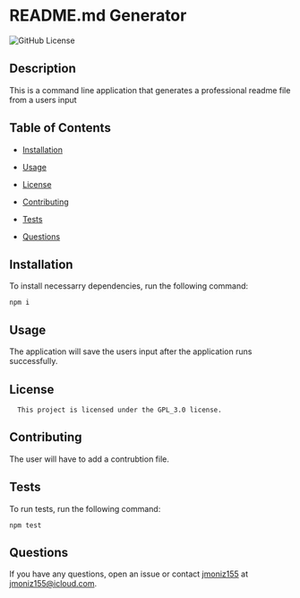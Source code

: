 
  # README.md Generator
  ![GitHub License](https://img.shields.io/badge/license-GPL_3.0-blue.svg)
  
  ## Description
  
  This is a command line application that generates a professional readme file from a users input
  
  ## Table of Contents
  
  * [Installation](#installation)
  
  * [Usage](#usage)
  
  * [License](#license)
  
  * [Contributing](#contributing)
  
  * [Tests](#tests)
  
  * [Questions](#questions)
  
  ## Installation
  
  To install necessarry dependencies, run the following command:
  ```
  npm i
  ```
      
  ## Usage
  
  The application will save the users input after the application runs successfully.
  
  ## License
         
      This project is licensed under the GPL_3.0 license.
  
  ## Contributing
  
  The user will have to add a contrubtion file.
  
  ## Tests
  
  To run tests, run the following command:
  
  ```
  npm test
  ```
  
  ## Questions
  
  If you have any questions, open an issue or contact [jmoniz155](https://github.com/jmoniz155/professional-readme-generator) at jmoniz155@icloud.com.
  
  